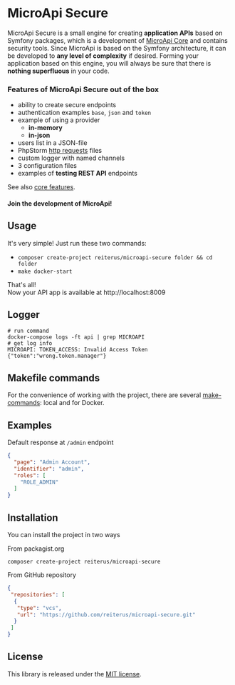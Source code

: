 # MicroApi Secure
MicroApi Secure is a small engine for creating **application APIs** 
based on Symfony packages, which is a development of 
[MicroApi Core](https://github.com/reiterus/microapi-core) and contains security tools.
Since MicroApi is based on the Symfony architecture,
it can be developed to **any level of complexity** if desired.
Forming your application based on this engine,
you will always be sure that there is
**nothing superfluous** in your code.

### Features of MicroApi Secure out of the box
- ability to create secure endpoints
- authentication examples `base`, `json` and `token`
- example of using a provider 
  - **in-memory**
  - **in-json**
- users list in a JSON-file
- PhpStorm [http requests](http/admin.http) files
- custom logger with named channels
- 3 configuration files
- examples of **testing REST API** endpoints

See also [core features](https://github.com/reiterus/microapi-core#microapi-core).

#### Join the development of MicroApi!

## Usage
It's very simple! Just run these two commands:
- `composer create-project reiterus/microapi-secure folder && cd folder`
- `make docker-start`

That's all!  
Now your API app is available at http://localhost:8009

## Logger
```shell
# run command
docker-compose logs -ft api | grep MICROAPI
# get log info
MICROAPI: TOKEN_ACCESS: Invalid Access Token {"token":"wrong.token.manager"}
```

## Makefile commands
For the convenience of working with the project, there are several [make-commands](commands.md): local and for Docker.

## Examples
Default response at `/admin` endpoint
```json
{
  "page": "Admin Account",
  "identifier": "admin",
  "roles": [
    "ROLE_ADMIN"
  ]
}
```

## Installation
You can install the project in two ways

From packagist.org
```shell
composer create-project reiterus/microapi-secure
```

From GitHub repository
```json
{
 "repositories": [
  {
   "type": "vcs",
   "url": "https://github.com/reiterus/microapi-secure.git"
  }
 ]
}
```

## License

This library is released under the [MIT license](LICENSE).
